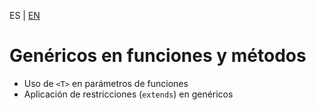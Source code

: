 <!-- MULTILANGUAJE MENU START -->
ES | [EN](https://lckpig.gitbook.io/practical-dev-handbook/typescript/generic-types/generics-functions-methods)
<!-- MULTILANGUAJE MENU END -->

# Genéricos en funciones y métodos

- Uso de `<T>` en parámetros de funciones
- Aplicación de restricciones (`extends`) en genéricos 